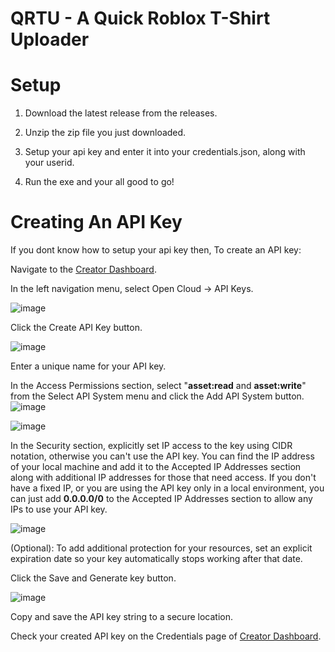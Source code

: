 # QRTU - A Quick Roblox T-Shirt Uploader

# Setup
1. Download the latest release from the releases.

2. Unzip the zip file you just downloaded.

3. Setup your api key and enter it into your credentials.json, along with your userid.

4. Run the exe and your all good to go!


# Creating An API Key
If you dont know how to setup your api key then, 
To create an API key:

Navigate to the [Creator Dashboard](https://create.roblox.com/dashboard/creations).

In the left navigation menu, select Open Cloud → API Keys.

![image](https://github.com/user-attachments/assets/8bb7e002-e67e-4d38-9145-75ea5ac09053)

Click the Create API Key button.

![image](https://github.com/user-attachments/assets/6e04cc71-df8e-42f5-9be4-66ec708c2258)


Enter a unique name for your API key.

In the Access Permissions section, select "**asset:read** and **asset:write**" from the Select API System menu and click the Add API System button. 
![image](https://github.com/user-attachments/assets/e4105eec-3608-4d0a-bec8-67be90122126)

![image](https://github.com/user-attachments/assets/a61f5c9a-2897-40ff-92b2-1b57a55d255a)

In the Security section, explicitly set IP access to the key using CIDR notation, otherwise you can't use the API key. You can find the IP address of your local machine and add it to the Accepted IP Addresses section along with additional IP addresses for those that need access. If you don't have a fixed IP, or you are using the API key only in a local environment, you can just add **0.0.0.0/0** to the Accepted IP Addresses section to allow any IPs to use your API key.

![image](https://github.com/user-attachments/assets/892dd6b7-c034-42e3-824f-346cbe49f0e3)

(Optional): To add additional protection for your resources, set an explicit expiration date so your key automatically stops working after that date.

Click the Save and Generate key button.

![image](https://github.com/user-attachments/assets/5b8d4ea5-c4d0-4d81-a45e-2a24c430f0b7)

Copy and save the API key string to a secure location.  

Check your created API key on the Credentials page of [Creator Dashboard](https://create.roblox.com/dashboard/creations).
